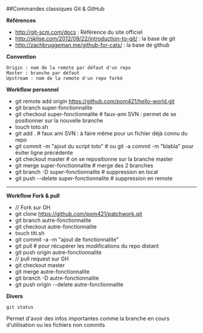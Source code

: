 ##Commandes classiques Git & GitHub

**Références**
- http://git-scm.com/docs : Référence du site officiel
- http://sklise.com/2012/09/22/introduction-to-git/ : la base de git
- http://zachbruggeman.me/github-for-cats/ : la base de github

**Convention**

	Origin : nom de la remote par défaut d'un repo
	Master : branche par défaut
	Upstream : nom de la remote d'un repo forké 

**Workflow personnel**


- git remote add origin https://github.com/pom421/hello-world.git
- git branch super-fonctionnalite
- git checkout super-fonctionnalite # faux-ami SVN : permet de se positionner sur la nouvelle branche
- touch toto.sh
- git add . # faux ami SVN : à faire même pour un fichier déjà connu du repo
- git commit -m "ajout du script toto" # ou git -a commit -m "blabla" pour éviter ligne précédente
- git checkout master # on se repositionne sur la branche master
- git merge super-fonctionnalite # merge des 2 branches
- git branch -D super-fonctionnalite # suppression en local
- git push --delete super-fonctionnalite # suppression en remote


------------
**Workflow Fork & pull**

- // Fork sur GH
- git clone https://github.com/pom421/patchwork.git
- git branch autre-fonctionnalite
- git checkout autre-fonctionnalite
- touch titi.sh
- git commit -a -m "ajout de fonctionnalite"
- git pull # pour récupérer les modifications du repo distant
- git push origin autre-fonctionnalite
- // pull request sur GH
- git checkout master
- git merge autre-fonctionnalite
- git branch -D autre-fonctionnalite
- git push origin --delete autre-fonctionnalite

**Divers**

	git status

Permet d'avoir des infos importantes comme la branche en cours d'utilisation ou les fichiers non commits

